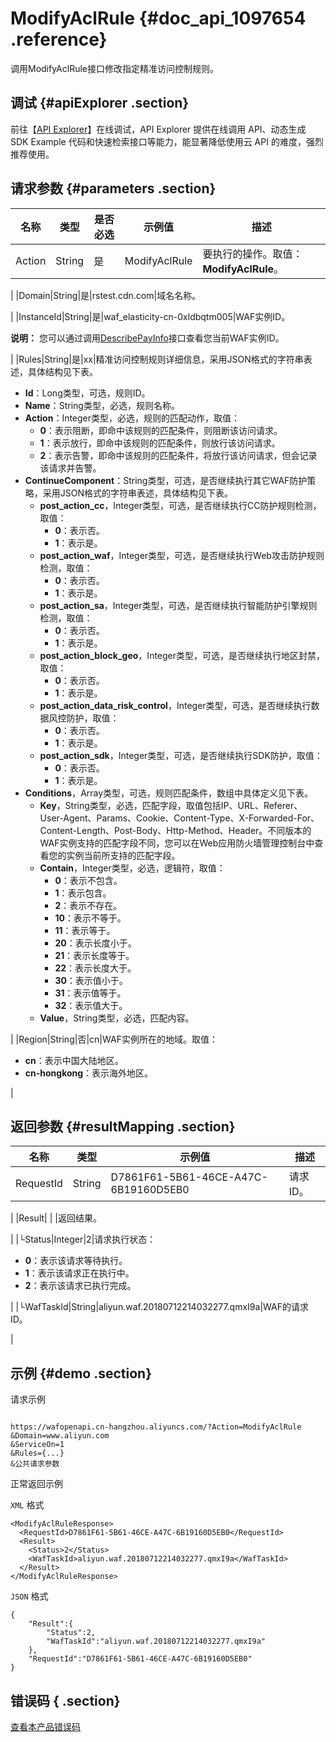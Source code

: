 # ModifyAclRule {#doc_api_1097654 .reference}

调用ModifyAclRule接口修改指定精准访问控制规则。

## 调试 {#apiExplorer .section}

前往【[API Explorer](https://api.aliyun.com/#product=waf-openapi&api=ModifyAclRule)】在线调试，API Explorer 提供在线调用 API、动态生成 SDK Example 代码和快速检索接口等能力，能显著降低使用云 API 的难度，强烈推荐使用。

## 请求参数 {#parameters .section}

|名称|类型|是否必选|示例值|描述|
|--|--|----|---|--|
|Action|String|是|ModifyAclRule|要执行的操作。取值：**ModifyAclRule**。

 |
|Domain|String|是|rstest.cdn.com|域名名称。

 |
|InstanceId|String|是|waf\_elasticity-cn-0xldbqtm005|WAF实例ID。

 **说明：** 您可以通过调用[DescribePayInfo](~~86651~~)接口查看您当前WAF实例ID。

 |
|Rules|String|是|xx|精准访问控制规则详细信息，采用JSON格式的字符串表述，具体结构见下表。

 -   **Id**：Long类型，可选，规则ID。
-   **Name**：String类型，必选，规则名称。
-   **Action**：Integer类型，必选，规则的匹配动作，取值：
    -   **0**：表示阻断，即命中该规则的匹配条件，则阻断该访问请求。
    -   **1**：表示放行，即命中该规则的匹配条件，则放行该访问请求。
    -   **2**：表示告警，即命中该规则的匹配条件，将放行该访问请求，但会记录该请求并告警。
-   **ContinueComponent**：String类型，可选，是否继续执行其它WAF防护策略，采用JSON格式的字符串表述，具体结构见下表。
    -   **post\_action\_cc**，Integer类型，可选，是否继续执行CC防护规则检测，取值：
        -   **0**：表示否。
        -   **1**：表示是。
    -   **post\_action\_waf**，Integer类型，可选，是否继续执行Web攻击防护规则检测，取值：
        -   **0**：表示否。
        -   **1**：表示是。
    -   **post\_action\_sa**，Integer类型，可选，是否继续执行智能防护引擎规则检测，取值：
        -   **0**：表示否。
        -   **1**：表示是。
    -   **post\_action\_block\_geo**，Integer类型，可选，是否继续执行地区封禁，取值：
        -   **0**：表示否。
        -   **1**：表示是。
    -   **post\_action\_data\_risk\_control**，Integer类型，可选，是否继续执行数据风控防护，取值：
        -   **0**：表示否。
        -   **1**：表示是。
    -   **post\_action\_sdk**，Integer类型，可选，是否继续执行SDK防护，取值：
        -   **0**：表示否。
        -   **1**：表示是。
-   **Conditions**，Array类型，可选，规则匹配条件，数组中具体定义见下表。
    -   **Key**，String类型，必选，匹配字段，取值包括IP、URL、Referer、User-Agent、Params、Cookie、Content-Type、X-Forwarded-For、Content-Length、Post-Body、Http-Method、Header。不同版本的WAF实例支持的匹配字段不同，您可以在Web应用防火墙管理控制台中查看您的实例当前所支持的匹配字段。
    -   **Contain**，Integer类型，必选，逻辑符，取值：
        -   **0**：表示不包含。
        -   **1**：表示包含。
        -   **2**：表示不存在。
        -   **10**：表示不等于。
        -   **11**：表示等于。
        -   **20**：表示长度小于。
        -   **21**：表示长度等于。
        -   **22**：表示长度大于。
        -   **30**：表示值小于。
        -   **31**：表示值等于。
        -   **32**：表示值大于。
    -   **Value**，String类型，必选，匹配内容。

 |
|Region|String|否|cn|WAF实例所在的地域。取值：

 -   **cn**：表示中国大陆地区。
-   **cn-hongkong**：表示海外地区。

 |

## 返回参数 {#resultMapping .section}

|名称|类型|示例值|描述|
|--|--|---|--|
|RequestId|String|D7861F61-5B61-46CE-A47C-6B19160D5EB0|请求ID。

 |
|Result| | |返回结果。

 |
|└Status|Integer|2|请求执行状态：

 -   **0**：表示该请求等待执行。
-   **1**：表示该请求正在执行中。
-   **2**：表示该请求已执行完成。

 |
|└WafTaskId|String|aliyun.waf.20180712214032277.qmxI9a|WAF的请求ID。

 |

## 示例 {#demo .section}

请求示例

``` {#request_demo}

https://wafopenapi.cn-hangzhou.aliyuncs.com/?Action=ModifyAclRule
&Domain=www.aliyun.com
&ServiceOn=1
&Rules={...}
&公共请求参数

```

正常返回示例

`XML` 格式

``` {#xml_return_success_demo}
<ModifyAclRuleResponse>
  <RequestId>D7861F61-5B61-46CE-A47C-6B19160D5EB0</RequestId>
  <Result>
    <Status>2</Status>
    <WafTaskId>aliyun.waf.20180712214032277.qmxI9a</WafTaskId>
  </Result>
</ModifyAclRuleResponse>

```

`JSON` 格式

``` {#json_return_success_demo}
{
	"Result":{
		"Status":2,
		"WafTaskId":"aliyun.waf.20180712214032277.qmxI9a"
	},
	"RequestId":"D7861F61-5B61-46CE-A47C-6B19160D5EB0"
}
```

## 错误码 { .section}

[查看本产品错误码](https://error-center.aliyun.com/status/product/waf-openapi)

